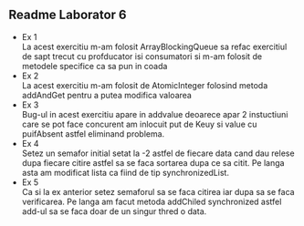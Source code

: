 ## Readme Laborator 6

- Ex 1   
La acest exercitiu m-am folosit ArrayBlockingQueue sa refac exercitiul de sapt trecut cu profducator isi consumatori si m-am 
folosit de metodele specifice ca sa pun in coada 
- Ex 2  
La acest exercitiu m-am folosit de AtomicInteger folosind metoda addAndGet pentru a putea modifica valoarea
- Ex 3  
Bug-ul in acest exercitiu apare in addvalue deoarece apar 2 instuctiuni care se pot face concurent 
am inlocuit put de Keuy si value cu puifAbsent astfel eliminand problema.
- Ex 4  
Setez un semafor initial setat la -2 astfel de fiecare data cand dau relese dupa fiecare citire astfel sa se faca sortarea dupa ce sa 
citit. Pe langa asta am modificat lista ca fiind de tip synchronizedList.  
- Ex 5  
Ca si la ex anterior setez semaforul sa se faca citirea iar dupa sa se faca verificarea. Pe langa
am facut metoda addChiled synchronized astfel add-ul sa se faca doar de un singur thred o data.
